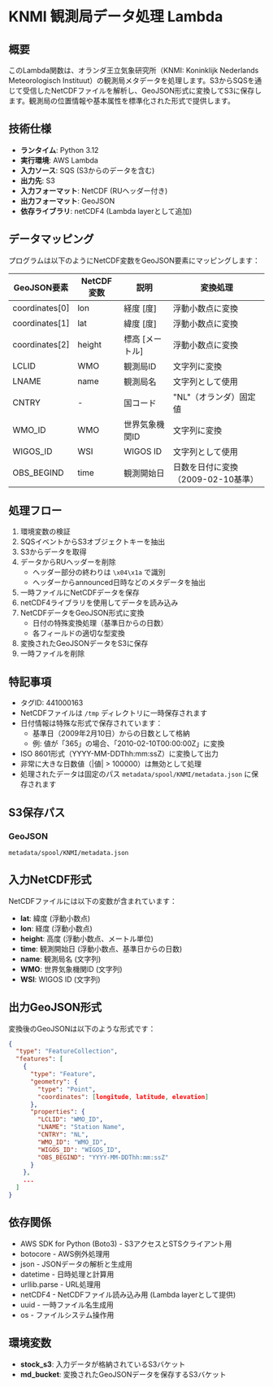 # KNMI 観測局データ処理 Lambda

## 概要
このLambda関数は、オランダ王立気象研究所（KNMI: Koninklijk Nederlands Meteorologisch Instituut）の観測局メタデータを処理します。S3からSQSを通じて受信したNetCDFファイルを解析し、GeoJSON形式に変換してS3に保存します。観測局の位置情報や基本属性を標準化された形式で提供します。

## 技術仕様
- **ランタイム**: Python 3.12
- **実行環境**: AWS Lambda
- **入力ソース**: SQS (S3からのデータを含む)
- **出力先**: S3
- **入力フォーマット**: NetCDF (RUヘッダー付き)
- **出力フォーマット**: GeoJSON
- **依存ライブラリ**: netCDF4 (Lambda layerとして追加)

## データマッピング
プログラムは以下のようにNetCDF変数をGeoJSON要素にマッピングします：

| GeoJSON要素 | NetCDF変数 | 説明 | 変換処理 |
|--------------|----------------|----------------|----------------|
| coordinates[0] | lon | 経度 [度] | 浮動小数点に変換 |
| coordinates[1] | lat | 緯度 [度] | 浮動小数点に変換 |
| coordinates[2] | height | 標高 [メートル] | 浮動小数点に変換 |
| LCLID | WMO | 観測局ID | 文字列に変換 |
| LNAME | name | 観測局名 | 文字列として使用 |
| CNTRY | - | 国コード | "NL"（オランダ）固定値 |
| WMO_ID | WMO | 世界気象機関ID | 文字列に変換 |
| WIGOS_ID | WSI | WIGOS ID | 文字列として使用 |
| OBS_BEGIND | time | 観測開始日 | 日数を日付に変換（2009-02-10基準） |

## 処理フロー
1. 環境変数の検証
2. SQSイベントからS3オブジェクトキーを抽出
3. S3からデータを取得
4. データからRUヘッダーを削除
   - ヘッダー部分の終わりは `\x04\x1a` で識別
   - ヘッダーからannounced日時などのメタデータを抽出
5. 一時ファイルにNetCDFデータを保存
6. netCDF4ライブラリを使用してデータを読み込み
7. NetCDFデータをGeoJSON形式に変換
   - 日付の特殊変換処理（基準日からの日数）
   - 各フィールドの適切な型変換
8. 変換されたGeoJSONデータをS3に保存
9. 一時ファイルを削除

## 特記事項
- タグID: 441000163
- NetCDFファイルは `/tmp` ディレクトリに一時保存されます
- 日付情報は特殊な形式で保存されています：
  - 基準日（2009年2月10日）からの日数として格納
  - 例: 値が「365」の場合、「2010-02-10T00:00:00Z」に変換
- ISO 8601形式（YYYY-MM-DDThh:mm:ssZ）に変換して出力
- 非常に大きな日数値（|値| > 100000）は無効として処理
- 処理されたデータは固定のパス `metadata/spool/KNMI/metadata.json` に保存されます

## S3保存パス
### GeoJSON
```
metadata/spool/KNMI/metadata.json
```

## 入力NetCDF形式
NetCDFファイルには以下の変数が含まれています：
- **lat**: 緯度 (浮動小数点)
- **lon**: 経度 (浮動小数点)
- **height**: 高度 (浮動小数点、メートル単位)
- **time**: 観測開始日 (浮動小数点、基準日からの日数)
- **name**: 観測局名 (文字列)
- **WMO**: 世界気象機関ID (文字列)
- **WSI**: WIGOS ID (文字列)

## 出力GeoJSON形式
変換後のGeoJSONは以下のような形式です：

```json
{
  "type": "FeatureCollection",
  "features": [
    {
      "type": "Feature",
      "geometry": {
        "type": "Point",
        "coordinates": [longitude, latitude, elevation]
      },
      "properties": {
        "LCLID": "WMO_ID",
        "LNAME": "Station Name",
        "CNTRY": "NL",
        "WMO_ID": "WMO_ID",
        "WIGOS_ID": "WIGOS_ID",
        "OBS_BEGIND": "YYYY-MM-DDThh:mm:ssZ"
      }
    },
    ...
  ]
}
```

## 依存関係
- AWS SDK for Python (Boto3) - S3アクセスとSTSクライアント用
- botocore - AWS例外処理用
- json - JSONデータの解析と生成用
- datetime - 日時処理と計算用
- urllib.parse - URL処理用
- netCDF4 - NetCDFファイル読み込み用 (Lambda layerとして提供)
- uuid - 一時ファイル名生成用
- os - ファイルシステム操作用

## 環境変数
- **stock_s3**: 入力データが格納されているS3バケット
- **md_bucket**: 変換されたGeoJSONデータを保存するS3バケット